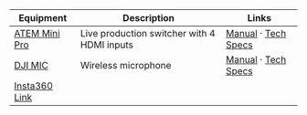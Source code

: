 | Equipment | Description | Links |
| --------- | ----------- | ----- |
| [ATEM Mini Pro](https://www.blackmagicdesign.com/products/atemmini) | Live production switcher with 4 HDMI inputs | [Manual](https://www.blackmagicdesign.com/products/atemmini/gettingstarted) &middot; [Tech Specs](https://www.blackmagicdesign.com/products/atemmini/techspecs/W-APS-14) |
| [DJI MIC](https://www.dji.com/mic) | Wireless microphone | [Manual](https://dl.djicdn.com/downloads/DJI_Mic/DJI_Mic_User_Manual_v1.0_en.pdf) &middot; [Tech Specs](https://www.dji.com/mic/specs) |
| [Insta360 Link](https://www.insta360.com/product/insta360-link) | |